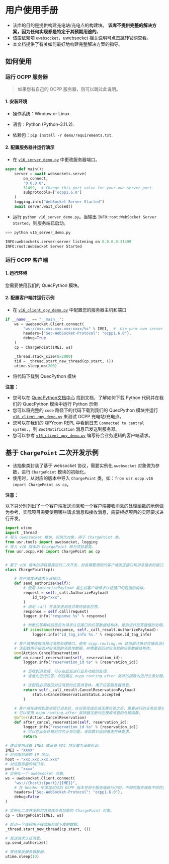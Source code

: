# 用户使用手册

- 该库的目的是提供构建充电站/充电点的构建块。 **该库不提供完整的解决方案，因为任何实现都是特定于其预期用途的**。
- 该库依赖项 [`uwebsocket`](../../code/tools/uwebsocket.py)，[uwebsocket 相关说明](https://python.quectel.com/doc/API_reference/zh/networklib/uwebsocket.html)可点击跳转官网查看。
- 本文档提供了有关如何最好地构建完整解决方案的指导。

## 如何使用

### 运行 OCPP 服务器

> 如果您有自己的 OCPP 服务器，则可以跳过此说明。

#### 1. 安装环境

- 操作系统：Window or Linux.

- 语言：Python (Python-3.11.2).

- 依赖包：`pip install -r demo/requirements.txt`.

#### 2. 配置服务器并运行演示

- 在 [`v16_server_demo.py`](../../demo/v16_server_demo.py) 中更改服务器端口。

```python
async def main():
    server = await websockets.serve(
        on_connect,
        '0.0.0.0',
        31499,  # Change this port value for your own server port.
        subprotocols=['ocpp1.6.0']
    )
    logging.info("WebSocket Server Started")
    await server.wait_closed()
```

- 运行 `python v16_server_demo.py`。当输出 `INFO:root:WebSocket Server Started`，则服务端已启动。

```python
>>> python v16_server_demo.py

INFO:websockets.server:server listening on 0.0.0.0:31499
INFO:root:WebSocket Server Started
```

### 运行 OCPP 客户端

#### 1. 运行环境

您需要使用我们的 QuecPython 模块。

#### 2. 配置客户端并运行示例

- 在 [`v16_client_qpy_demo.py`](../../code/v16_client_qpy_demo.py) 中配置您的服务器主机和端口

```python
if __name__ == "__main__":
    ws = uwebsocket.Client.connect(
        "ws://xxx.xxx.xxx.xxx:xxxx/%s" % IMEI,  #  Use your own server host and port to replace `xxx.xxx.xxx.xxx:xxxx`.
        headers={"Sec-WebSocket-Protocol": "ocpp1.6.0"},
        debug=True
    )
    cp = ChargePoint(IMEI, ws)

    _thread.stack_size(0x2000)
    tid = _thread.start_new_thread(cp.start, ())
    utime.sleep_ms(200)
```

- 将代码下载到 QuecPython 模块

**注意：**

- 您可以在 [QuecPython文档中心](https://python.quectel.com/doc/Getting_started/en/index.html) 找到文档，了解如何下载 Python 代码并在我们的 QuecPython 模块中运行 Python 示例
- 您可以将完整的 `code` 路径下的代码下载到我们的 QuecPython 模块并运行 [`v16_client_qpy_demo.py`](../../code/v16_client_qpy_demo.py) 来测试 OCPP 充电站/充电点。
- 您可以在我们的 QPYcom REPL 中看到日志 `Connected to central system.`，则 `BootNotification` 消息已发送到服务器。
- 您可以参考 [`v16_client_qpy_demo.py`](../../code/v16_client_qpy_demo.py) 编写符合业务逻辑的客户端请求。

## 基于 `ChargePoint` 二次开发示例

- 该抽象类封装了基于 websocket 协议，需要实例化 `uwebsocket` 对象做为参数，进行 `ChargePoint` 模块的初始化。
- 使用时，从对应的版本中导入 `ChargePoint` 类，如：`from usr.ocpp.v16 import ChargePoint as cp`。

**注意：**

以下只分别列出了一个客户端发送消息和一个客户端接收消息的处理函数的示例做为参考，实际项目需要使用哪些请求消息和接收消息，需要根据项目的实际要求进行开发。

```python
import utime
import _thread
# 导入 uwebsocket 模块，实例化对象，用于 ChargePoint 类。
from usr.tools import uwebsocket, logging
# 导入 v16 版本的 ChargePoint 做为项目基类。
from usr.ocpp.v16 import ChargePoint as cp


# 基于 v16 版本的项目基类进行二次开发，封装需要用到的客户端发送接口和消息接收的接口。
class ChargePoint(cp):

    # 客户端发送请求认证接口。
    def send_authorize(self):
        # 使用 AuthorizePayload 类生成客户端请求认证接口的数据结构体。
        request = self._call.AuthorizePayload(
            id_tag="xxx",
        )
        # 调用 call 方法发送消息并等待接收应答。
        response = self.call(request)
        logger.info("response %s" % response)

        # 判断应答解析后是否为请求认证接口的应答数据结构体，是则进行应答数据的处理。
        if isinstance(response, self._call_result.AuthorizePayload):
            logger.info("id_tag_info %s." % response.id_tag_info)

    # 客户端接收取消预订消息处理接口，使用 ocpp.routing.on 装饰器注册对应接收消息的处理函数，
    # 该函数用于接收对应消息的消息体数据，并需要返回对应消息的应答数据结构体。
    @on(Action.CancelReservation)
    def on_cancel_reservation(self, reservation_id):
        logger.info("reservation_id %s" % (reservation_id))

        # 当收到消息后，可以在此处进行业务功能的处理，
        # 或者先进行应答，然后再在 ocpp.routing.after 装饰的函数内进行业务处理。

        # 该函数必须返回对应消息的应答消息体，用于应答服务器消息。
        return self._call_result.CancelReservationPayload(
            status=CancelReservationStatus.accepted
        )

    # 客户端在接收到取消预订消息后，在应答完成后或无需应答之后，需要进行的业务处理功能，
    # 可以使用 ocpp.routing.after 装饰器注册对应接收消息的处理函数。
    @after(Action.CancelReservation)
    def after_cancel_reservation(self, reservation_id):
        logger.info("reservation_id %s" % (reservation_id))
        # 可以在此处处理对应的业务功能，该函数对返回值无特殊要求。
        return

# 建议使用设备 IMEI 或设备 MAC 地址做为设备标识。
IMEI = "XXXX"
# 对应服务器的 IP 地址。
host = "xxx.xxx.xxx.xxx"
# 对应服务器的端口号。
port = "xxxx"
# 实例化一个 uwebsocket 对象。
ws = uwebsocket.Client.connect(
    "ws://{host}:{port}/{IMEI}",
    # 在 header 中添加对应的 OCPP 版本号用于服务端进行识别，不同的服务端有不同的要求，按实际的情况进行填写。
    headers={"Sec-WebSocket-Protocol": "ocpp1.6.0"},
    debug=False
)

# 实例化二次开发的包含具体业务功能的 ChargePoint 对象。
cp = ChargePoint(IMEI, ws)

# 启动一个线程用于接收服务器下发的数据。
_thread.start_new_thread(cp.start, ())

# 发送请求认证消息。
cp.send_authorize()

# 等待接收服务器数据。
utime.sleep(10)
```
